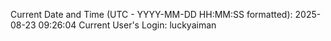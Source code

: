 Current Date and Time (UTC - YYYY-MM-DD HH:MM:SS formatted): 2025-08-23 09:26:04
Current User's Login: luckyaiman
